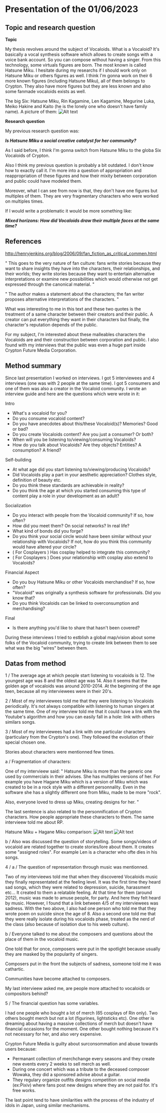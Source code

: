 # Presentation of the 01/06/2023


## Topic and research question
**Topic**

My thesis revolves around the subject of Vocaloids.
What is a Vocaloid?
It's basically a vocal synthesis software which allows to create songs with a voice bank account. So you can compose without having a singer.
From this technology, some virtuals figures are born. The most known is called Hatsune Miku.
I hesitate during my researchs if I should work only on Hatsune Miku or others figures as well.
I think I'm gonna work on their 6 more known figures (including Hatsune Miku), all of them belongs to Crypton. They also have more figures but they are less known and also some fanmade vocaloids exists as well.

The big Six: Hatsune Miku, Rin Kagamine, Len Kagamine, Megurine Luka, Meiko Hakine and Kaito (he is the lonely one who doesn't have family name).
A picture of them:
![Alt text](Pic_01_06_2023/sixcryptons.png)

**Research question**

My previous research question was:

***Is Hatsune Miku a social creative catalyst for her community?***

As I said before, I think I'm gonna switch from Hatsune Miku to the globa Six Vocaloids of Crypton.

Also I think my previous question is probably a bit outdated. I don't know how to exactly call it.
I'm more into a question of appropriation and reappropriation of these figures and how their mixity between corporation and public could have modeled them.

Moreover, what I can see from now is that, they don't have one figures but multiples of them. They are very fragmentary characters who were worked on multiples times.

If I would write a problematic it would be more something like:

***Mixed horizons: How did Vocaloids draw their multiple faces at the same time?***


## References

http://henryjenkins.org/blog/2006/09/fan_fiction_as_critical_commen.html

" This goes to the very nature of fan culture: fans write stories because they want to share insights they have into the characters, their relationships, and their worlds; they write stories because they want to entertain alternative interpretations or examine new possibilities which would otherwise not get expressed through the canonical material. "

" The author makes a statement about the characters; the fan writer proposes alternative interpretations of the characters. "

What was interesting to me in this text and these two quotes is the treatment of a same character between their creators and their public.
A creator can put everything they want in their characters but finally, the character's reputation depends of the public.

For my subject, I'm interested about these malleables characters the Vocaloids are and their construction between corporation and public. I also found with my interviews that the public was even a huge part inside Crypton Future Media Corporation.

## Method summary
Since last presentation I worked on interviews.
I got 5 interviewees and 4 interviews (one was with 2 people at the same time).
I got 5 consumers and one of them was also a creator in the Vocaloid community.
I wrote an interview guide and here are the questions which were wrote in it:

Intro
- What's a vocaloid  for you?
- Do you consume vocaloid content?
- Do you have anecdotes about this/these Vocaloid(s)? Memories? Good or bad?
- Do you create Vocaloids content? Are you just a consumer? Or both?
- When will you be listening to/viewing/consuming Vocaloids?
- How do you talk about Vocaloids? Are they objects? Entities? A consumption? A friend?

Self-building
- At what age did you start listening to/viewing/producing Vocaloids?
- Did Vocaloids play a part in your aesthetic appreciation? Clothes style, definition of beauty etc.
- Do you think these standards are achievable in reality?
- Do you think the age at which you started consuming this type of content play a role in your development as an adult?

Socialization
- Do you interact with people from the Vocaloid community? If so, how often?
- How did you meet them? On social networks? In real life?
- What kind of bonds did you forge?
- Do you think your social circle would have been similar without your relationship with Vocaloids? If not, how do you think this community would have altered your circle?
- ( For Cosplayers ) Has cosplay helped to integrate this community?
- ( For Cosplayers ) Does your relationship with cosplay also extend to Vocaloids?

Financial Aspect
- Do you buy Hatsune Miku or other Vocaloids merchandise? If so, how often?
- "Vocaloid" was originally a synthesis software for professionals. Did you know that?
- Do you think Vocaloids can be linked to overconsumption and merchandising?

Final
- Is there anything you'd like to share that hasn't been covered?

During these interviews I tried to estblish a global map/vision about some folks of the Vocaloid community, trying to create link between them to see what was the big "wires" between them.

## Datas from method

1 / The average age at which people start listening to vocaloids is 12. The youngest age was 8 and the oldest age was 14.
Also it seems that the golden age of vocaloids was around 2010-2014. At the beginning of the age teen, because all my interviewees were in their 20's.

2 / Most of my interviewees told me that they were listening to Vocaloids periodically.
It's not always compatible with listening to human singers at the same time.
One of my interview told me that it could have a link with the Youtube's algorithm and how you can easily fall in a hole: link with others similars songs.

3 / Most of my interviewees had a link with one particular characters (particulary from the Crypton's one).
They followed the evolution of their special chosen one.

Stories about characters were mentionned few times.

a / Fragmentation of characters:

One of my intervieew said: " Hatsune Miku is more than the generic one used by commercials in their advises. She has multiples versions of her. For example you have Hagane Miku which is a version of Miku which was created to be in a rock style with a different personnality. Even in the software she has a slightly different one from Miku, made to be more "rock".

Also, everyone loved to dress up Miku, creating designs for her. "

The last sentence is also related to the personnification of Crypton characters. How people appropriate these characters to them. The same intervieew told me about RP.

Hatsune Miku + Hagane Miku comparison:
![Alt text](Pic_01_06_2023/hatsunemiku.jpg)
![Alt text](Pic_01_06_2023/haganemiku.jpg)

b / Also was discussed the question of storytelling. Some songs/videos of vocaloid are related together to create stories/lore about them.
It creates some "assigned roles". For example Len is a character who ofte dies in his songs.

4 / a / The question of representation through music was mentionned.

Two of my intervieews told me that when they discovered Vocaloids music they finally representated at the feeling level.
It was the first time they heard sad songs, which they were related to depression, suicide, harassment etc...
It created to them a relatable feeling. At that time for them (around 2012), music was made to amuse people, for party. And here they felt heard by music.
However, I found that a link between 4/5 of my interviewees was sadness. With the two above, I also had one person who told me that they wrote poem on suicide since the age of 8. Also a second one told me that they were really isolate during his vocaloids phase, treated as the nerd of the class (also because of isolation due to his weeb culture).

b / Everyone talked to me about the composers and questions about the place of them in the vocaloid music.

One told that for once, composers were put in the spotlight because usually they are masked by the popularity of singers.

Composers put in the front the subjects of sadness, someone told me it was cathartic.

Communities have become attached to composers.

My last intervieew asked me, are people more attached to vocaloids or compositors behind?

5 / The financial question has some variables.

I had one people who bought a lot of merch (65 cosplays of Rin only).
Two others bought merch but not a lot (figurines, lightsticks etc).
One other is dreaming about having a massive collections of merch but doesn't have financial occasions for the moment.
One other bought nothing because it's not necessary for her, and also very expensive.

Crypton Future Media is guilty about surconsommation and abuse towards users because:

- Permanant collection of merchchange every seasons and they create new events every 2 weeks to sell merch as well.
- During one concert which was a tribute to the deceased composer Wowaka, they did a sponsored advise about a guitar.
- They regulary organize outfits designs competition on social media (ex:Pixiv) where fans post new designs where they are not paid for. It's free works. 

The last point tend to have similarities with the process of the industry of idols in Japan, using similar mechanisms.